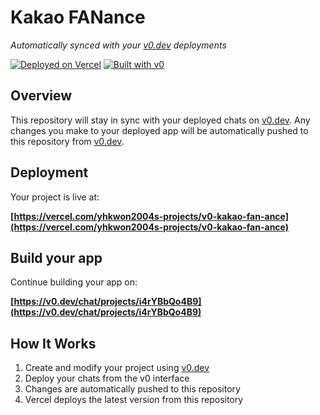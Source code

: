 # Kakao FANance

*Automatically synced with your [v0.dev](https://v0.dev) deployments*

[![Deployed on Vercel](https://img.shields.io/badge/Deployed%20on-Vercel-black?style=for-the-badge&logo=vercel)](https://vercel.com/yhkwon2004s-projects/v0-kakao-fan-ance)
[![Built with v0](https://img.shields.io/badge/Built%20with-v0.dev-black?style=for-the-badge)](https://v0.dev/chat/projects/i4rYBbQo4B9)

## Overview

This repository will stay in sync with your deployed chats on [v0.dev](https://v0.dev).
Any changes you make to your deployed app will be automatically pushed to this repository from [v0.dev](https://v0.dev).

## Deployment

Your project is live at:

**[https://vercel.com/yhkwon2004s-projects/v0-kakao-fan-ance](https://vercel.com/yhkwon2004s-projects/v0-kakao-fan-ance)**

## Build your app

Continue building your app on:

**[https://v0.dev/chat/projects/i4rYBbQo4B9](https://v0.dev/chat/projects/i4rYBbQo4B9)**

## How It Works

1. Create and modify your project using [v0.dev](https://v0.dev)
2. Deploy your chats from the v0 interface
3. Changes are automatically pushed to this repository
4. Vercel deploys the latest version from this repository